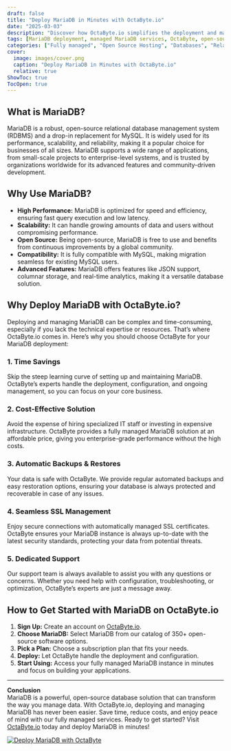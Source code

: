 ```yaml
---
draft: false
title: "Deploy MariaDB in Minutes with OctaByte.io"
date: "2025-03-03"
description: "Discover how OctaByte.io simplifies the deployment and management of MariaDB, a powerful open-source relational database. Learn why MariaDB is a top choice for businesses and how OctaByte’s fully managed services save you time, money, and effort."
tags: [MariaDB deployment, managed MariaDB services, OctaByte, open-source database, MariaDB benefits, managed database hosting, MariaDB setup, database management, secure MariaDB hosting, cost-effective database solutions]
categories: ["Fully managed", "Open Source Hosting", "Databases", "Relational Databases", "MariaDB"]
cover:
  image: images/cover.png
  caption: "Deploy MariaDB in Minutes with OctaByte.io"
  relative: true
ShowToc: true
TocOpen: true
---
```



## What is MariaDB?

MariaDB is a robust, open-source relational database management system (RDBMS) and a drop-in replacement for MySQL. It is widely used for its performance, scalability, and reliability, making it a popular choice for businesses of all sizes. MariaDB supports a wide range of applications, from small-scale projects to enterprise-level systems, and is trusted by organizations worldwide for its advanced features and community-driven development.

## Why Use MariaDB?

- **High Performance:** MariaDB is optimized for speed and efficiency, ensuring fast query execution and low latency.  
- **Scalability:** It can handle growing amounts of data and users without compromising performance.  
- **Open Source:** Being open-source, MariaDB is free to use and benefits from continuous improvements by a global community.  
- **Compatibility:** It is fully compatible with MySQL, making migration seamless for existing MySQL users.  
- **Advanced Features:** MariaDB offers features like JSON support, columnar storage, and real-time analytics, making it a versatile database solution.  

## Why Deploy MariaDB with OctaByte.io?

Deploying and managing MariaDB can be complex and time-consuming, especially if you lack the technical expertise or resources. That’s where OctaByte.io comes in. Here’s why you should choose OctaByte for your MariaDB deployment:

### 1. **Time Savings**
Skip the steep learning curve of setting up and maintaining MariaDB. OctaByte’s experts handle the deployment, configuration, and ongoing management, so you can focus on your core business.

### 2. **Cost-Effective Solution**
Avoid the expense of hiring specialized IT staff or investing in expensive infrastructure. OctaByte provides a fully managed MariaDB solution at an affordable price, giving you enterprise-grade performance without the high costs.

### 3. **Automatic Backups & Restores**
Your data is safe with OctaByte. We provide regular automated backups and easy restoration options, ensuring your database is always protected and recoverable in case of any issues.

### 4. **Seamless SSL Management**
Enjoy secure connections with automatically managed SSL certificates. OctaByte ensures your MariaDB instance is always up-to-date with the latest security standards, protecting your data from potential threats.

### 5. **Dedicated Support**
Our support team is always available to assist you with any questions or concerns. Whether you need help with configuration, troubleshooting, or optimization, OctaByte’s experts are just a message away.

## How to Get Started with MariaDB on OctaByte.io

1. **Sign Up:** Create an account on [OctaByte.io](https://octabyte.io).  
2. **Choose MariaDB:** Select MariaDB from our catalog of 350+ open-source software options.  
3. **Pick a Plan:** Choose a subscription plan that fits your needs.  
4. **Deploy:** Let OctaByte handle the deployment and configuration.  
5. **Start Using:** Access your fully managed MariaDB instance in minutes and focus on building your applications.  

---

**Conclusion**  
MariaDB is a powerful, open-source database solution that can transform the way you manage data. With OctaByte.io, deploying and managing MariaDB has never been easier. Save time, reduce costs, and enjoy peace of mind with our fully managed services. Ready to get started? Visit [OctaByte.io](https://octabyte.io) today and deploy MariaDB in minutes!

[![Deploy MariaDB with OctaByte](/images/deploy-on-octabyte.png)](https://octabyte.io/fully-managed-open-source-services/databases/relational-databases/mariadb)